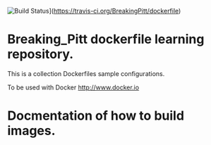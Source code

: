![Build Status](https://travis-ci.org/BreakingPitt/dockerfile.svg?branch=master)](https://travis-ci.org/BreakingPitt/dockerfile)

# Breaking_Pitt dockerfile learning repository.

This is a collection Dockerfiles sample configurations.

To be used with Docker http://www.docker.io

# Docmentation of how to build images.
